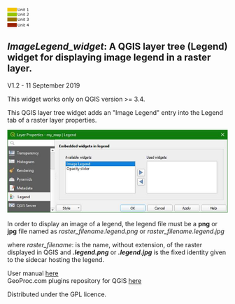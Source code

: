 ![](icon.png) 
## *ImageLegend_widget*: A QGIS layer tree (Legend) widget for displaying image legend in a raster layer.

V1.2 - 11 September 2019

This widget works only on QGIS version >= 3.4.

This QGIS layer tree widget adds an "Image Legend" entry into the Legend tab of a raster layer properties.

![](wil2.jpg)

In order to display an image of a legend, the legend file must be a **png** or **jpg** file named as *raster_filename.legend.png* or *raster_filename.legend.jpg*

where *raster_filename*: is the name, without extension, of the raster displayed in QGIS and ***.legend.png*** or ***.legend.jpg*** is the fixed identity given to the sidecar hosting the legend.

User manual [here](http://www.geoproc.com/free/image_legend_widget.htm)<br>
GeoProc.com plugins repository for QGIS [here](http://www.geoproc.com/free/plugins.xml)

Distributed under the GPL licence.
